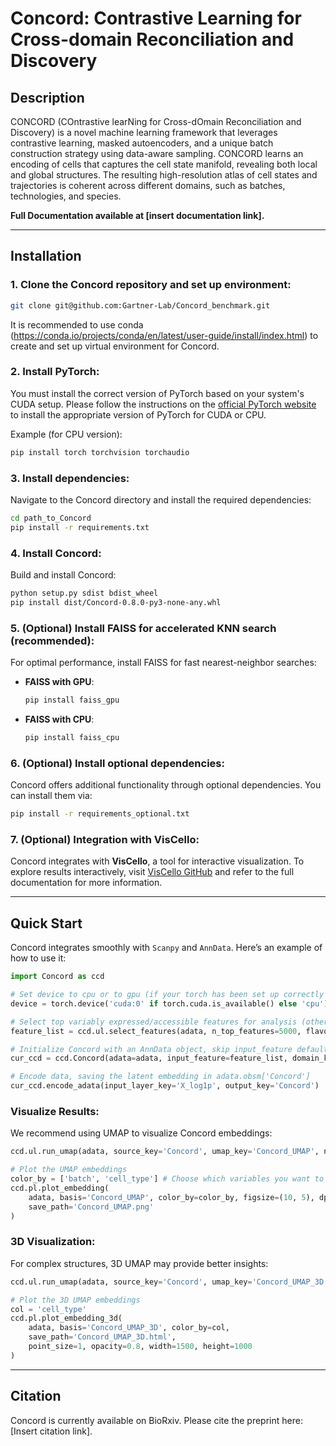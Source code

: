 # Concord: Contrastive Learning for Cross-domain Reconciliation and Discovery

## Description

CONCORD (COntrastive learNing for Cross-dOmain Reconciliation and Discovery) is a novel machine learning framework that leverages contrastive learning, masked autoencoders, and a unique batch construction strategy using data-aware sampling. CONCORD learns an encoding of cells that captures the cell state manifold, revealing both local and global structures. The resulting high-resolution atlas of cell states and trajectories is coherent across different domains, such as batches, technologies, and species. 

**Full Documentation available at [insert documentation link].**

---

## Installation

### 1. Clone the Concord repository and set up environment:

```bash
git clone git@github.com:Gartner-Lab/Concord_benchmark.git
```

It is recommended to use conda (https://conda.io/projects/conda/en/latest/user-guide/install/index.html) to create and set up virtual environment for Concord.

### 2. Install PyTorch:

You must install the correct version of PyTorch based on your system's CUDA setup. Please follow the instructions on the [official PyTorch website](https://pytorch.org/get-started/locally/) to install the appropriate version of PyTorch for CUDA or CPU.

Example (for CPU version):
```bash
pip install torch torchvision torchaudio
```

### 3. Install dependencies:

Navigate to the Concord directory and install the required dependencies:

```bash
cd path_to_Concord
pip install -r requirements.txt
```

### 4. Install Concord:
Build and install Concord:

```bash
python setup.py sdist bdist_wheel
pip install dist/Concord-0.8.0-py3-none-any.whl
```

### 5. (Optional) Install FAISS for accelerated KNN search (recommended):

For optimal performance, install FAISS for fast nearest-neighbor searches:
- **FAISS with GPU**:
  ```bash
  pip install faiss_gpu
  ```
- **FAISS with CPU**:
  ```bash
  pip install faiss_cpu
  ```

### 6. (Optional) Install optional dependencies:

Concord offers additional functionality through optional dependencies. You can install them via:
```bash
pip install -r requirements_optional.txt
```

### 7. (Optional) Integration with VisCello:

Concord integrates with **VisCello**, a tool for interactive visualization. To explore results interactively, visit [VisCello GitHub](https://github.com/kimpenn/VisCello) and refer to the full documentation for more information.

---

## Quick Start

Concord integrates smoothly with `Scanpy` and `AnnData`. Here’s an example of how to use it:

```python
import Concord as ccd

# Set device to cpu or to gpu (if your torch has been set up correctly to use GPU)
device = torch.device('cuda:0' if torch.cuda.is_available() else 'cpu')

# Select top variably expressed/accessible features for analysis (other methods besides seurat_v3 available)
feature_list = ccd.ul.select_features(adata, n_top_features=5000, flavor='seurat_v3')

# Initialize Concord with an AnnData object, skip input_feature default to all features, skip domain_key default to single batch
cur_ccd = ccd.Concord(adata=adata, input_feature=feature_list, domain_key = 'batch', device=device) 

# Encode data, saving the latent embedding in adata.obsm['Concord']
cur_ccd.encode_adata(input_layer_key='X_log1p', output_key='Concord')
```

### Visualize Results:

We recommend using UMAP to visualize Concord embeddings:

```python
ccd.ul.run_umap(adata, source_key='Concord', umap_key='Concord_UMAP', n_components=2, n_neighbors=15, min_dist=0.1, metric='euclidean')

# Plot the UMAP embeddings
color_by = ['batch', 'cell_type'] # Choose which variables you want to visualize
ccd.pl.plot_embedding(
    adata, basis='Concord_UMAP', color_by=color_by, figsize=(10, 5), dpi=600, ncols=2, font_size=6, point_size=3, legend_loc='on data',
    save_path='Concord_UMAP.png'
)
```

### 3D Visualization:
For complex structures, 3D UMAP may provide better insights:

```python
ccd.ul.run_umap(adata, source_key='Concord', umap_key='Concord_UMAP_3D', n_components=3, n_neighbors=15, min_dist=0.1, metric='euclidean')

# Plot the 3D UMAP embeddings
col = 'cell_type'
ccd.pl.plot_embedding_3d(
    adata, basis='Concord_UMAP_3D', color_by=col,
    save_path='Concord_UMAP_3D.html',
    point_size=1, opacity=0.8, width=1500, height=1000
)
```

---

## Citation

Concord is currently available on BioRxiv. Please cite the preprint here: [Insert citation link].
